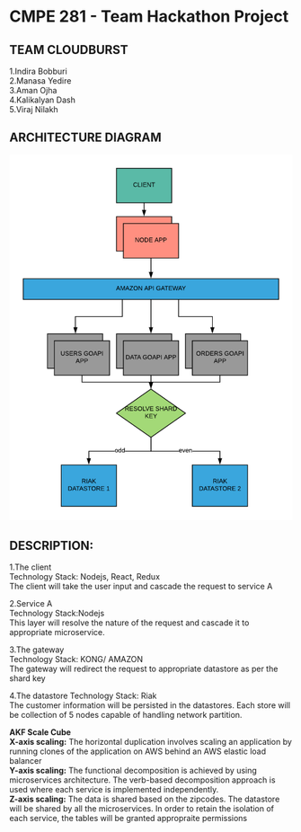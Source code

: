 # CMPE 281 - Team Hackathon Project<br/>

## TEAM CLOUDBURST<br/>

1.Indira Bobburi<br/>
2.Manasa Yedire<br/>
3.Aman Ojha <br/>
4.Kalikalyan Dash<br/>
5.Viraj Nilakh<br/>

## ARCHITECTURE DIAGRAM<br/>
![Architecture Diagram](Architecture_new.png)

## DESCRIPTION:<br/>
1.The client<br/>
Technology Stack: Nodejs, React, Redux<br/>
The client will take the user input and cascade the request to service A

2.Service A<br/>
Technology Stack:Nodejs<br/>
This layer will resolve the nature of the request and cascade it to appropriate microservice.

3.The gateway<br/>
Technology Stack: KONG/ AMAZON<br/>
The gateway will redirect the request to appropriate datastore as per the shard key

4.The datastore
Technology Stack: Riak<br/>
The customer information will be persisted in the datastores. Each store will be collection of 5 nodes capable of handling network partition.

**AKF Scale Cube**<br/>
**X-axis scaling:** The horizontal duplication involves scaling an application by running clones of the application on AWS behind an AWS elastic load balancer <br/>
**Y-axis scaling:** The functional decomposition is achieved by using microservices architecture. The verb-based decomposition approach is used where each service is implemented independently. <br/>
**Z-axis scaling:** The data is shared based on the zipcodes. The datastore will be shared by all the microservices. In order to retain the isolation of each service, the tables will be granted appropraite permissions<br/>

